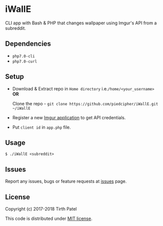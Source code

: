 # iWallE
CLI app with Bash & PHP that changes wallpaper using Imgur's API from a subreddit.


## Dependencies
* ```php7.0-cli```
* ```php7.0-curl```


## Setup
* Download & Extract repo in ```Home directory``` i.e.```/home/<your_username>``` **OR**
  
  Clone the repo - ```git clone https://github.com/piedcipher/iWallE.git ~/iWallE```
* Register a new [Imgur application](https://api.imgur.com/oauth2/addclient) to get API credentials.
* Put ```client id``` in ```app.php``` file.


## Usage
```$ ./iWallE <subreddit>```


## Issues
Report any issues, bugs or feature requests at [issues](https://github.com/piedcipher/iWallE/issues) page.


## License
Copyright (c) 2017-2018 Tirth Patel

This code is distributed under [MIT license](https://github.com/piedcipher/iWallE/blob/master/LICENSE).
